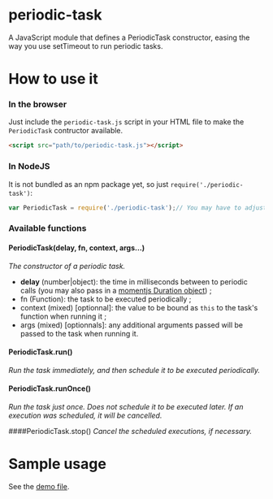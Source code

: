 periodic-task
=============

A JavaScript module that defines a PeriodicTask constructor, easing the way you use setTimeout to run periodic tasks.

# How to use it

### In the browser
Just include the `periodic-task.js` script in your HTML file to make the `PeriodicTask` contructor available.
```html
<script src="path/to/periodic-task.js"></script>
```

### In NodeJS
It is not bundled as an npm package yet, so just `require('./periodic-task')`:
```js
var PeriodicTask = require('./periodic-task');// You may have to adjust the path to the module
```

### Available functions

#### PeriodicTask(delay, fn, context, args…)
*The constructor of a periodic task.*
 * **delay** (number|object): the time in milliseconds between to periodic calls (you may also pass in a [momentjs Duration object](http://momentjs.com/docs/#/durations/)) ;
 * fn (Function): the task to be executed periodically ;
 * context (mixed) [optionnal]: the value to be bound as `this` to the task's function when running it ;
 * args (mixed) [optionnals]: any additional arguments passed will be passed to the task when running it.

#### PeriodicTask.run()
*Run the task immediately, and then schedule it to be executed periodically.*

#### PeriodicTask.runOnce()
*Run the task just once. Does not schedule it to be executed later. If an execution was scheduled, it will be cancelled.*

####PeriodicTask.stop()
*Cancel the scheduled executions, if necessary.*
 
# Sample usage

See the [demo file](https://github.com/cGuille/periodic-task/blob/master/periodic-task-demo.html).
